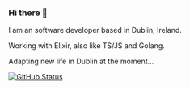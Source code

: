 ### Hi there 👋

I am an software developer based in Dublin, Ireland.

Working with Elixir, also like TS/JS and Golang.

Adapting new life in Dublin at the moment...

<!--
**tannineo/tannineo** is a ✨ _special_ ✨ repository because its `README.md` (this file) appears on your GitHub profile.

Here are some ideas to get you started:

- 🔭 I’m currently working on ...
- 🌱 I’m currently learning ...
- 👯 I’m looking to collaborate on ...
- 🤔 I’m looking for help with ...
- 💬 Ask me about ...
- 📫 How to reach me: ...
- 😄 Pronouns: ...
- ⚡ Fun fact: ...
-->

[![GitHub Status](https://github-readme-stats.vercel.app/api?username=tannineo&&show_icons=true&theme=tokyonight)](https://tannineo.github.io/)
